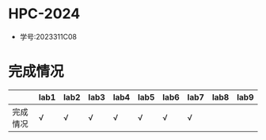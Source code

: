# HPC-2024
- 学号:2023311C08

# 完成情况
|  |lab1|lab2|lab3|lab4|lab5|lab6|lab7|lab8|lab9|
|----|----|----|----|----|----|----|----|----|----|
|完成情况|√|√|√|√|√|√|√|||